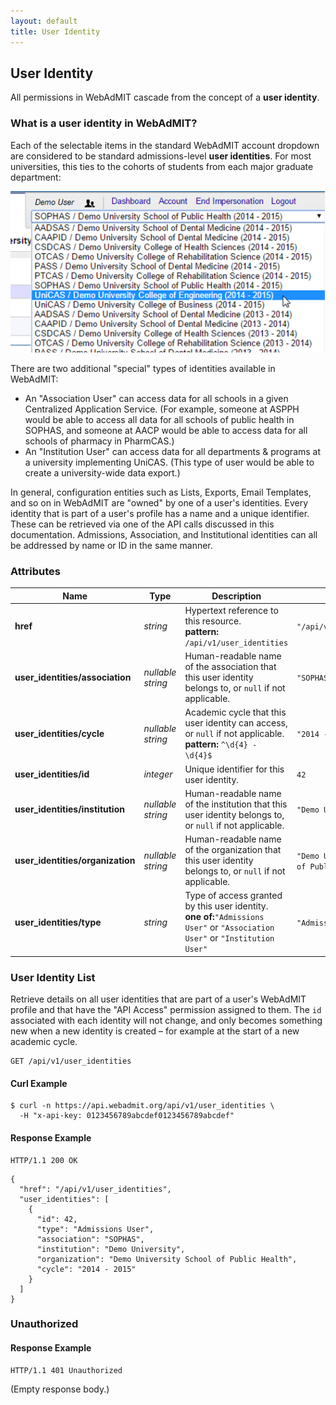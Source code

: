 ```yaml
---
layout: default
title: User Identity
---
```


<!-- WARNING: This is an automatically generated file.  Do not modify directly.  See script/generate-docs. -->

<h2><a name="resource-user_identity">User Identity</a></h2>

<p>All permissions in WebAdMIT cascade from the concept of a <strong>user identity</strong>.</p>

### What is a user identity in WebAdMIT?

Each of the selectable items in the standard WebAdMIT account dropdown are considered to be standard admissions-level **user identities**. For most universities, this ties to the cohorts of students from each major graduate department:

![User Identity Switcher](img/user-identity-switcher.png)

There are two additional "special" types of identities available in WebAdMIT:

  * An "Association User" can access data for all schools in a given Centralized Application Service. (For example, someone at ASPPH would be able to access all data for all schools of public health in SOPHAS, and someone at AACP would be able to access data for all schools of pharmacy in PharmCAS.)
  * An "Institution User" can access data for all departments & programs at a university implementing UniCAS. (This type of user would be able to create a university-wide data export.)

In general, configuration entities such as Lists, Exports, Email Templates, and so on in WebAdMIT are "owned" by one of a user's identities. Every identity that is part of a user's profile has a name and a unique identifier.  These can be retrieved via one of the API calls discussed in this documentation. Admissions, Association, and Institutional identities can all be addressed by name or ID in the same manner.

<h3>Attributes</h3>

<table><thead>
<tr>
<th>Name</th>
<th>Type</th>
<th>Description</th>
<th>Example</th>
</tr>
</thead><tbody>
<tr>
<td><strong>href</strong></td>
<td><em>string</em></td>
<td>Hypertext reference to this resource.<br/> <strong>pattern:</strong> <code>/api/v1/user_identities</code></td>
<td><code>&quot;/api/v1/user_identities&quot;</code></td>
</tr>
<tr>
<td><strong>user_identities/association</strong></td>
<td><em>nullable string</em></td>
<td>Human-readable name of the association that this user identity belongs to, or <code>null</code> if not applicable.</td>
<td><code>&quot;SOPHAS&quot;</code></td>
</tr>
<tr>
<td><strong>user_identities/cycle</strong></td>
<td><em>nullable string</em></td>
<td>Academic cycle that this user identity can access, or <code>null</code> if not applicable.<br/> <strong>pattern:</strong> <code>^\d{4} - \d{4}$</code></td>
<td><code>&quot;2014 - 2015&quot;</code></td>
</tr>
<tr>
<td><strong>user_identities/id</strong></td>
<td><em>integer</em></td>
<td>Unique identifier for this user identity.</td>
<td><code>42</code></td>
</tr>
<tr>
<td><strong>user_identities/institution</strong></td>
<td><em>nullable string</em></td>
<td>Human-readable name of the institution that this user identity belongs to, or <code>null</code> if not applicable.</td>
<td><code>&quot;Demo University&quot;</code></td>
</tr>
<tr>
<td><strong>user_identities/organization</strong></td>
<td><em>nullable string</em></td>
<td>Human-readable name of the organization that this user identity belongs to, or <code>null</code> if not applicable.</td>
<td><code>&quot;Demo University School of Public Health&quot;</code></td>
</tr>
<tr>
<td><strong>user_identities/type</strong></td>
<td><em>string</em></td>
<td>Type of access granted by this user identity.<br/> <strong>one of:</strong><code>&quot;Admissions User&quot;</code> or <code>&quot;Association User&quot;</code> or <code>&quot;Institution User&quot;</code></td>
<td><code>&quot;Admissions User&quot;</code></td>
</tr>
</tbody></table>

<h3><a name="link-GET-user_identity-/api/v1/user_identities">User Identity List</a></h3>

<p>Retrieve details on all user identities that are part of a user&#39;s WebAdMIT profile and that have the &quot;API Access&quot; permission assigned to them.  The <code>id</code> associated with each identity will not change, and only becomes something new when a new identity is created – for example at the start of a new academic cycle.</p>

<pre><code>GET /api/v1/user_identities
</code></pre>

<h4>Curl Example</h4>

<pre lang="bash"><code>$ curl -n https://api.webadmit.org/api/v1/user_identities \
  -H &quot;x-api-key: 0123456789abcdef0123456789abcdef&quot;
</code></pre>

<h4>Response Example</h4>

<pre><code>HTTP/1.1 200 OK
</code></pre>

<pre lang="json"><code>{
  &quot;href&quot;: &quot;/api/v1/user_identities&quot;,
  &quot;user_identities&quot;: [
    {
      &quot;id&quot;: 42,
      &quot;type&quot;: &quot;Admissions User&quot;,
      &quot;association&quot;: &quot;SOPHAS&quot;,
      &quot;institution&quot;: &quot;Demo University&quot;,
      &quot;organization&quot;: &quot;Demo University School of Public Health&quot;,
      &quot;cycle&quot;: &quot;2014 - 2015&quot;
    }
  ]
}
</code></pre>

<h3>Unauthorized</h3>

<h4>Response Example</h4>

<pre><code>HTTP/1.1 401 Unauthorized
</code></pre>

<p>(Empty response body.)</p>

